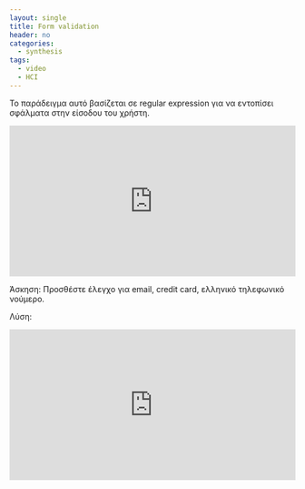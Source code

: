 ```yaml
---
layout: single
title: Form validation 
header: no
categories:
  - synthesis
tags:
  - video
  - HCI
---
```


Το παράδειγμα αυτό βασίζεται σε regular expression για να εντοπίσει σφάλματα στην είσοδου του χρήστη.

<iframe height="265" style="width: 100%;" scrolling="no" title="Form Validation" src="https://codepen.io/mibook/embed/XWdwJxX?height=265&theme-id=light&default-tab=html,result" frameborder="no" loading="lazy" allowtransparency="true" allowfullscreen="true"> See the Pen Form Validation by mibook (@mibook) on CodePen. </iframe>
<script async src="https://cpwebassets.codepen.io/assets/embed/ei.js"></script>

Άσκηση: Προσθέστε έλεγχο για email, credit card, ελληνικό τηλεφωνικό νούμερο. <br>

Λύση:


<iframe height="265" style="width: 100%;" scrolling="no" title="Form Validation" src="https://codepen.io/p2018028/pen/eYzzogQ?height=265&theme-id=light&default-tab=html,result" frameborder="no" loading="lazy" allowtransparency="true" allowfullscreen="true"> See the Pen Form Validation by mibook (@mibook) on CodePen. </iframe>
